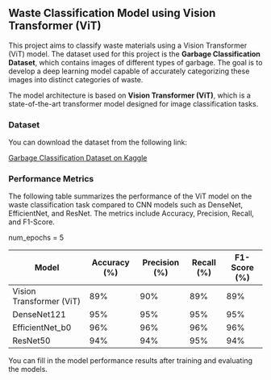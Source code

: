 ## Waste Classification Model using Vision Transformer (ViT)

This project aims to classify waste materials using a Vision Transformer (ViT) model. The dataset used for this project is the **Garbage Classification Dataset**, which contains images of different types of garbage. The goal is to develop a deep learning model capable of accurately categorizing these images into distinct categories of waste.

The model architecture is based on **Vision Transformer (ViT)**, which is a state-of-the-art transformer model designed for image classification tasks.

### Dataset

You can download the dataset from the following link:

[Garbage Classification Dataset on Kaggle](https://www.kaggle.com/datasets/asdasdasasdas/garbage-classification/data)

### Performance Metrics

The following table summarizes the performance of the ViT model on the waste classification task compared to CNN models such as DenseNet, EfficientNet, and ResNet. The metrics include Accuracy, Precision, Recall, and F1-Score.

num_epochs = 5

| Model                     | Accuracy (%) | Precision (%) | Recall (%) | F1-Score (%) |
|---------------------------|--------------|---------------|------------|--------------|
| Vision Transformer (ViT)   |          89%    |         90%      |      89%      |       89%       |
| DenseNet121                 |            95%  |        95%       |         95%   |95%|
| EfficientNet_b0             |          96%    |     96%          |         96%   |          96%    |
| ResNet50                    |            94%  |          94%     |95%      |94%       |

You can fill in the model performance results after training and evaluating the models.

